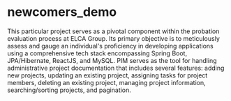 # newcomers_demo
This particular project serves as a pivotal component within the probation evaluation process at ELCA Group. Its primary objective is to meticulously assess and gauge an individual's proficiency in developing applications using a comprehensive tech stack encompassing Spring Boot, JPA/Hibernate, ReactJS, and MySQL. PIM serves as the tool for handling administrative project documentation that includes several features: adding new projects, updating an existing project, assigning tasks for project members, deleting an existing project, managing project information, searching/sorting projects, and pagination.

